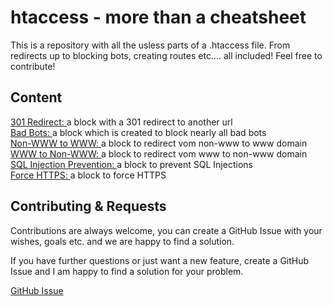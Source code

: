 
# htaccess - more than a cheatsheet

This is a repository with all the usless parts of a .htaccess file. From redirects up to blocking bots, creating routes etc.... all included! Feel free to contribute!


## Content

[301 Redirect: ](https://github.com/haupt-pascal/htaccess/blob/main/src/301_redirect.txt) a block with a 301 redirect to another url\
[Bad Bots: ](https://github.com/haupt-pascal/htaccess/blob/main/src/bad_bots.txt) a block which is created to block nearly all bad bots\
[Non-WWW to WWW: ](https://github.com/haupt-pascal/htaccess/blob/main/src/non_wwww_www.txt) a block to redirect vom non-www to www domain\
[WWW to Non-WWW: ](https://github.com/haupt-pascal/htaccess/blob/main/src/wwww_non_www.txt) a block to redirect vom www to non-www domain\
[SQL Injection Prevention: ](https://github.com/haupt-pascal/htaccess/blob/main/src/sql_injection_prevention.txt) a block to prevent SQL Injections\
[Force HTTPS: ](https://github.com/haupt-pascal/htaccess/blob/main/src/force_https.txt) a block to force HTTPS
## Contributing & Requests

Contributions are always welcome, you can create a GitHub Issue with your wishes, goals etc. and we are happy to find a solution. 

If you have further questions or just want a new feature, create a GitHub Issue and I am happy to find a solution for your problem. 

[GitHub Issue](https://github.com/haupt-pascal/htaccess/issues)

